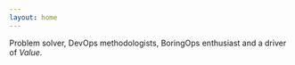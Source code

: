 ```yaml
---
layout: home
---
```


Problem solver, DevOps methodologists, BoringOps enthusiast and a driver of _Value_.
